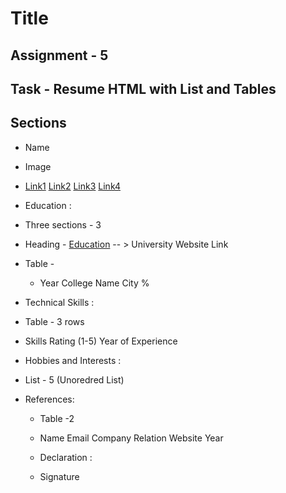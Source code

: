 Title
===

## Assignment - 5
## Task - Resume HTML with List and Tables
## Sections
  - Name
  
  - Image
  
  - [Link1](https://github.com) [Link2](https://github.com) [Link3](https://github.com) [Link4](https://github.com)

  - Education :
  - Three sections - 3 
  - Heading - [Education](https://github.com)  -- > University Website Link
  - Table - 
    - Year      College Name        City     %     

  - Technical Skills :
  - Table - 3 rows 
  - Skills        Rating (1-5)       Year of Experience

  - Hobbies and Interests :
  - List - 5 (Unoredred List)

- References: 
  - Table -2 
  - Name     Email        Company      Relation     Website        Year 


  - Declaration :
  - Signature 

  
